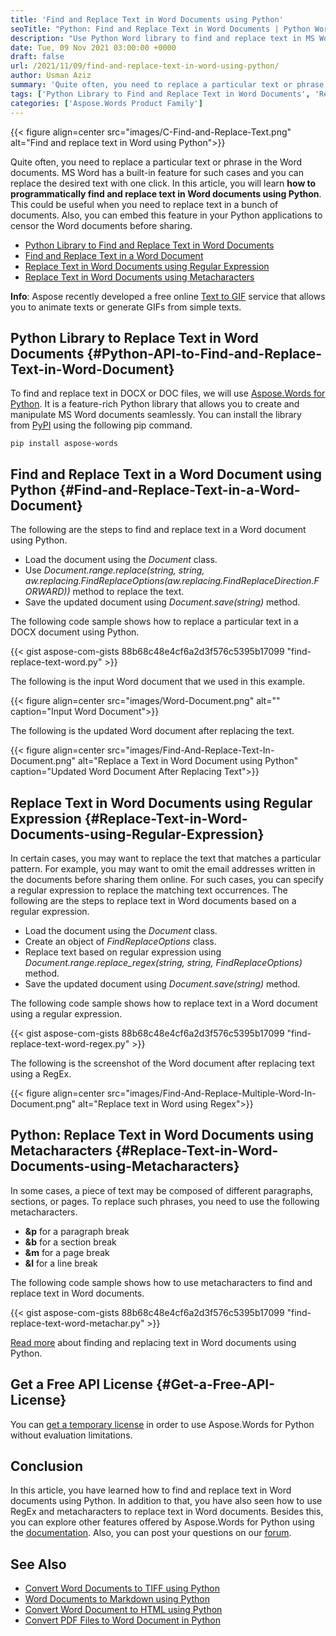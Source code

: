 ```yaml
---
title: 'Find and Replace Text in Word Documents using Python'
seoTitle: "Python: Find and Replace Text in Word Documents | Python Word Library"
description: "Use Python Word library to find and replace text in MS Word DOCX/DOC documents. Replace text using RegEx and metacharacters in Word using Python."
date: Tue, 09 Nov 2021 03:00:00 +0000
draft: false
url: /2021/11/09/find-and-replace-text-in-word-using-python/
author: Usman Aziz
summary: 'Quite often, you need to replace a particular text or phrase in the Word documents. MS Word has a built-in feature for such cases and you can replace the desired text with one click. In this article, you will learn **how to programmatically find and replace text in Word documents using Python**. This could be useful when you need to replace text in a bunch of documents. Also, you can embed this feature in your Python applications to censor the Word documents before sharing.'
tags: ['Python Library to Find and Replace Text in Word Documents', 'Replace Text in Word Documents using Metacharacters Python', 'Replace Text in Word Documents using Regular Expression Python', 'Replace Text in a Word Document Python']
categories: ['Aspose.Words Product Family']
---
```




{{< figure align=center src="images/C-Find-and-Replace-Text.png" alt="Find and replace text in Word using Python">}}


Quite often, you need to replace a particular text or phrase in the Word documents. MS Word has a built-in feature for such cases and you can replace the desired text with one click. In this article, you will learn **how to programmatically find and replace text in Word documents using Python**. This could be useful when you need to replace text in a bunch of documents. Also, you can embed this feature in your Python applications to censor the Word documents before sharing.

*   [Python Library to Find and Replace Text in Word Documents][1]
*   [Find and Replace Text in a Word Document][2]
*   [Replace Text in Word Documents using Regular Expression][3]
*   [Replace Text in Word Documents using Metacharacters][4]

**Info**: Aspose recently developed a free online [Text to GIF][5] service that allows you to animate texts or generate GIFs from simple texts.

## Python Library to Replace Text in Word Documents {#Python-API-to-Find-and-Replace-Text-in-Word-Document}

To find and replace text in DOCX or DOC files, we will use [Aspose.Words for Python][6]. It is a feature-rich Python library that allows you to create and manipulate MS Word documents seamlessly. You can install the library from [PyPI][7] using the following pip command.

```
pip install aspose-words
```

## Find and Replace Text in a Word Document using Python {#Find-and-Replace-Text-in-a-Word-Document}

The following are the steps to find and replace text in a Word document using Python.

*   Load the document using the _Document_ class.
*   Use _Document.range.replace(string, string, aw.replacing.FindReplaceOptions(aw.replacing.FindReplaceDirection.FORWARD))_ method to replace the text.
*   Save the updated document using _Document.save(string)_ method.

The following code sample shows how to replace a particular text in a DOCX document using Python.

{{< gist aspose-com-gists 88b68c48e4cf6a2d3f576c5395b17099 "find-replace-text-word.py" >}}

The following is the input Word document that we used in this example.



{{< figure align=center src="images/Word-Document.png" alt="" caption="Input Word Document">}}


The following is the updated Word document after replacing the text.



{{< figure align=center src="images/Find-And-Replace-Text-In-Document.png" alt="Replace a Text in Word Document using Python" caption="Updated Word Document After Replacing Text">}}


## Replace Text in Word Documents using Regular Expression {#Replace-Text-in-Word-Documents-using-Regular-Expression}

In certain cases, you may want to replace the text that matches a particular pattern. For example, you may want to omit the email addresses written in the documents before sharing them online. For such cases, you can specify a regular expression to replace the matching text occurrences. The following are the steps to replace text in Word documents based on a regular expression.

*   Load the document using the _Document_ class.
*   Create an object of _FindReplaceOptions_ class.
*   Replace text based on regular expression using _Document.range.replace\_regex(string, string, FindReplaceOptions)_ method.
*   Save the updated document using _Document.save(string)_ method.

The following code sample shows how to replace text in a Word document using a regular expression.

{{< gist aspose-com-gists 88b68c48e4cf6a2d3f576c5395b17099 "find-replace-text-word-regex.py" >}}

The following is the screenshot of the Word document after replacing text using a RegEx.



{{< figure align=center src="images/Find-And-Replace-Multiple-Word-In-Document.png" alt="Replace text in Word using Regex">}}


## Python: Replace Text in Word Documents using Metacharacters {#Replace-Text-in-Word-Documents-using-Metacharacters}

In some cases, a piece of text may be composed of different paragraphs, sections, or pages. To replace such phrases, you need to use the following metacharacters.

*   **&p** for a paragraph break
*   **&b** for a section break
*   **&m** for a page break
*   **&l** for a line break

The following code sample shows how to use metacharacters to find and replace text in Word documents.

{{< gist aspose-com-gists 88b68c48e4cf6a2d3f576c5395b17099 "find-replace-text-word-metachar.py" >}}

[Read more][8] about finding and replacing text in Word documents using Python.

## Get a Free API License {#Get-a-Free-API-License}

You can [get a temporary license][9] in order to use Aspose.Words for Python without evaluation limitations.

## Conclusion

In this article, you have learned how to find and replace text in Word documents using Python. In addition to that, you have also seen how to use RegEx and metacharacters to replace text in Word documents. Besides this, you can explore other features offered by Aspose.Words for Python using the [documentation][10]. Also, you can post your questions on our [forum][11].

## See Also

*   [Convert Word Documents to TIFF using Python][12]
*   [Word Documents to Markdown using Python][13]
*   [Convert Word Document to HTML using Python][14]
*   [Convert PDF Files to Word Document in Python][15]




[1]: #Python-API-to-Find-and-Replace-Text-in-Word-Document
[2]: #Find-and-Replace-Text-in-a-Word-Document
[3]: #Replace-Text-in-Word-Documents-using-Regular-Expression
[4]: #Replace-Text-in-Word-Documents-using-Metacharacters
[5]: https://products.aspose.app/slides/text-to-gif
[6]: https://products.aspose.com/words/python/
[7]: https://pypi.org/project/aspose-words/
[8]: https://docs.aspose.com/words/python/find-and-replace/
[9]: https://purchase.aspose.com/temporary-license
[10]: https://docs.aspose.com/words/python/product-overview/
[11]: https://forum.aspose.com/
[12]: https://blog.aspose.com/2021/11/08/convert-word-to-tiff-using-python/
[13]: https://blog.aspose.com/2021/11/05/convert-word-to-markdown-using-python/
[14]: https://blog.aspose.com/2021/11/01/convert-word-to-html-in-python/
[15]: https://blog.aspose.com/2021/10/29/convert-pdf-to-word-in-python/





